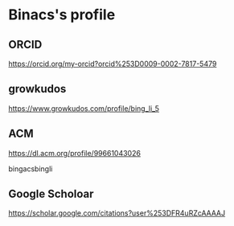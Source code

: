 # Binacs's profile

## ORCID

https://orcid.org/my-orcid?orcid%253D0009-0002-7817-5479

## growkudos

https://www.growkudos.com/profile/bing_li_5

## ACM

https://dl.acm.org/profile/99661043026

bingacsbingli

## Google Scholoar

https://scholar.google.com/citations?user%253DFR4uRZcAAAAJ